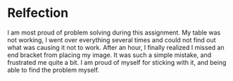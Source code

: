 # Relfection
I am most proud of problem solving during this assignment. My table was not working, I went over everything several times and could not find out what was causing it not to work. After an hour, I finally realized I missed an end bracket from placing my image. It was such a simple mistake, and frustrated me quite a bit. I am proud of myself for sticking with it, and being able to find the problem myself. 